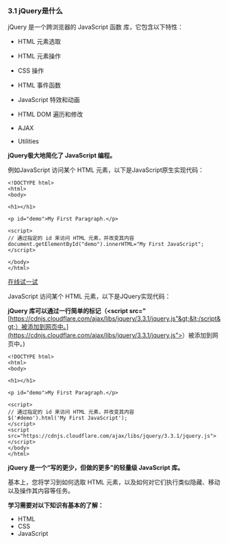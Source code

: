 ### 3.1 jQuery是什么

jQuery 是一个跨浏览器的 JavaScript 函数 库，它包含以下特性：

* HTML 元素选取

* HTML 元素操作

* CSS 操作

* HTML 事件函数

* JavaScript 特效和动画

* HTML DOM 遍历和修改

* AJAX

* Utilities

**jQuery极大地简化了 JavaScript 编程。**

例如JavaScript 访问某个 HTML 元素，以下是JavaScript原生实现代码：

```
<!DOCTYPE html>
<html>
<body>

<h1></h1>

<p id="demo">My First Paragraph.</p>

<script>
// 通过指定的 id 来访问 HTML 元素，并改变其内容
document.getElementById("demo").innerHTML="My First JavaScript";
</script>

</body>
</html>
```

[在线试一试](http://www.w3school.com.cn/tiy/t.asp?f=js_dom)

JavaScript 访问某个 HTML 元素，以下是JQuery实现代码：

**jQuery 库可以通过一行简单的标记（&lt;script src="**[https://cdnjs.cloudflare.com/ajax/libs/jquery/3.3.1/jquery.js"&gt;&lt;/script&gt;）被添加到网页中。](https://cdnjs.cloudflare.com/ajax/libs/jquery/3.3.1/jquery.js"></script>）被添加到网页中。)

```
<!DOCTYPE html>
<html>
<body>

<h1></h1>

<p id="demo">My First Paragraph.</p>

<script>
// 通过指定的 id 来访问 HTML 元素，并改变其内容
$('#demo').html('My First JavaScript');
</script>
<script src="https://cdnjs.cloudflare.com/ajax/libs/jquery/3.3.1/jquery.js"></script>
</body>
</html>
```

**jQuery 是一个“写的更少，但做的更多”的轻量级 JavaScript 库。**

基本上，您将学习到如何选取 HTML 元素，以及如何对它们执行类似隐藏、移动以及操作其内容等任务。

**学习需要对以下知识有基本的了解：**

* HTML
* CSS
* JavaScript



